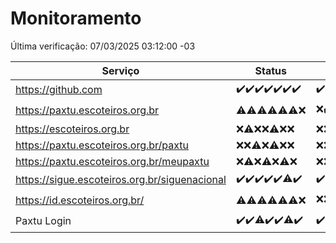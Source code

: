 # Monitoramento

Última verificação: 07/03/2025 03:12:00 -03

|Serviço|Status|Últimas 24h|
|---|---|---|
|https://github.com|<span title="2025-02-28: OK=23">✔️</span><span title="2025-03-01: OK=23">✔️</span><span title="2025-03-02: OK=23">✔️</span><span title="2025-03-03: OK=23">✔️</span><span title="2025-03-04: OK=23">✔️</span><span title="2025-03-05: OK=23">✔️</span><span title="2025-03-06: OK=5">✔️</span>|<span title="06/03/2025 03:12:00 -03 : 200">✔️</span><span title="06/03/2025 04:09:00 -03 : 200">✔️</span><span title="06/03/2025 05:11:00 -03 : 200">✔️</span><span title="06/03/2025 06:09:00 -03 : 200">✔️</span><span title="06/03/2025 07:09:00 -03 : 200">✔️</span><span title="06/03/2025 08:07:00 -03 : 200">✔️</span><span title="06/03/2025 09:16:00 -03 : 200">✔️</span><span title="06/03/2025 10:17:00 -03 : 200">✔️</span><span title="06/03/2025 11:08:00 -03 : 200">✔️</span><span title="06/03/2025 12:09:00 -03 : 200">✔️</span><span title="06/03/2025 13:10:00 -03 : 200">✔️</span><span title="06/03/2025 14:08:00 -03 : 200">✔️</span><span title="06/03/2025 15:12:00 -03 : 200">✔️</span><span title="06/03/2025 16:06:00 -03 : 200">✔️</span><span title="06/03/2025 17:09:00 -03 : 200">✔️</span><span title="06/03/2025 18:08:00 -03 : 200">✔️</span><span title="06/03/2025 19:08:00 -03 : 200">✔️</span><span title="06/03/2025 20:08:00 -03 : 200">✔️</span><span title="06/03/2025 21:42:00 -03 : 200">✔️</span><span title="06/03/2025 23:15:00 -03 : 200">✔️</span><span title="07/03/2025 00:20:00 -03 : 200">✔️</span><span title="07/03/2025 01:11:00 -03 : 200">✔️</span><span title="07/03/2025 02:09:00 -03 : 200">✔️</span><span title="07/03/2025 03:12:00 -03 : 200">✔️</span>|
|https://paxtu.escoteiros.org.br|<span title="2025-02-28: OK=4, Falhas=19">⚠️</span><span title="2025-03-01: OK=3, Falhas=20">⚠️</span><span title="2025-03-02: OK=1, Falhas=22">⚠️</span><span title="2025-03-03: OK=1, Falhas=22">⚠️</span><span title="2025-03-04: OK=3, Falhas=20">⚠️</span><span title="2025-03-05: OK=3, Falhas=20">⚠️</span><span title="2025-03-06: Falhas=5">❌</span>|<span title="06/03/2025 03:12:00 -03 : 403">❌</span><span title="06/03/2025 04:09:00 -03 : 200">✔️</span><span title="06/03/2025 05:11:00 -03 : 403">❌</span><span title="06/03/2025 06:09:00 -03 : 403">❌</span><span title="06/03/2025 07:09:00 -03 : 403">❌</span><span title="06/03/2025 08:07:00 -03 : 403">❌</span><span title="06/03/2025 09:16:00 -03 : 200">✔️</span><span title="06/03/2025 10:17:00 -03 : 403">❌</span><span title="06/03/2025 11:08:00 -03 : 403">❌</span><span title="06/03/2025 12:09:00 -03 : 200">✔️</span><span title="06/03/2025 13:10:00 -03 : 403">❌</span><span title="06/03/2025 14:08:00 -03 : 403">❌</span><span title="06/03/2025 15:12:00 -03 : 403">❌</span><span title="06/03/2025 16:06:00 -03 : 0">❌</span><span title="06/03/2025 17:09:00 -03 : 403">❌</span><span title="06/03/2025 18:08:00 -03 : 403">❌</span><span title="06/03/2025 19:08:00 -03 : 403">❌</span><span title="06/03/2025 20:08:00 -03 : 403">❌</span><span title="06/03/2025 21:42:00 -03 : 403">❌</span><span title="06/03/2025 23:15:00 -03 : 403">❌</span><span title="07/03/2025 00:20:00 -03 : 403">❌</span><span title="07/03/2025 01:11:00 -03 : 200">✔️</span><span title="07/03/2025 02:09:00 -03 : 403">❌</span><span title="07/03/2025 03:12:00 -03 : 403">❌</span>|
|https://escoteiros.org.br|<span title="2025-02-28: Falhas=23">❌</span><span title="2025-03-01: OK=1, Falhas=22">⚠️</span><span title="2025-03-02: Falhas=23">❌</span><span title="2025-03-03: Falhas=23">❌</span><span title="2025-03-04: OK=1, Falhas=22">⚠️</span><span title="2025-03-05: Falhas=23">❌</span><span title="2025-03-06: Falhas=5">❌</span>|<span title="06/03/2025 03:12:00 -03 : 403">❌</span><span title="06/03/2025 04:09:00 -03 : 403">❌</span><span title="06/03/2025 05:11:00 -03 : 403">❌</span><span title="06/03/2025 06:09:00 -03 : 403">❌</span><span title="06/03/2025 07:09:00 -03 : 403">❌</span><span title="06/03/2025 08:07:00 -03 : 403">❌</span><span title="06/03/2025 09:16:00 -03 : 403">❌</span><span title="06/03/2025 10:17:00 -03 : 403">❌</span><span title="06/03/2025 11:08:00 -03 : 403">❌</span><span title="06/03/2025 12:09:00 -03 : 403">❌</span><span title="06/03/2025 13:10:00 -03 : 403">❌</span><span title="06/03/2025 14:08:00 -03 : 403">❌</span><span title="06/03/2025 15:12:00 -03 : 403">❌</span><span title="06/03/2025 16:06:00 -03 : 403">❌</span><span title="06/03/2025 17:09:00 -03 : 403">❌</span><span title="06/03/2025 18:08:00 -03 : 403">❌</span><span title="06/03/2025 19:08:00 -03 : 403">❌</span><span title="06/03/2025 20:08:00 -03 : 403">❌</span><span title="06/03/2025 21:42:00 -03 : 403">❌</span><span title="06/03/2025 23:15:00 -03 : 403">❌</span><span title="07/03/2025 00:20:00 -03 : 403">❌</span><span title="07/03/2025 01:11:00 -03 : 403">❌</span><span title="07/03/2025 02:09:00 -03 : 403">❌</span><span title="07/03/2025 03:12:00 -03 : 403">❌</span>|
|https://paxtu.escoteiros.org.br/paxtu|<span title="2025-02-28: Falhas=23">❌</span><span title="2025-03-01: Falhas=23">❌</span><span title="2025-03-02: OK=1, Falhas=22">⚠️</span><span title="2025-03-03: Falhas=23">❌</span><span title="2025-03-04: OK=1, Falhas=22">⚠️</span><span title="2025-03-05: Falhas=23">❌</span><span title="2025-03-06: Falhas=5">❌</span>|<span title="06/03/2025 03:12:00 -03 : 403">❌</span><span title="06/03/2025 04:09:00 -03 : 403">❌</span><span title="06/03/2025 05:11:00 -03 : 403">❌</span><span title="06/03/2025 06:09:00 -03 : 403">❌</span><span title="06/03/2025 07:09:00 -03 : 403">❌</span><span title="06/03/2025 08:07:00 -03 : 403">❌</span><span title="06/03/2025 09:16:00 -03 : 403">❌</span><span title="06/03/2025 10:17:00 -03 : 403">❌</span><span title="06/03/2025 11:08:00 -03 : 403">❌</span><span title="06/03/2025 12:09:00 -03 : 403">❌</span><span title="06/03/2025 13:10:00 -03 : 403">❌</span><span title="06/03/2025 14:08:00 -03 : 403">❌</span><span title="06/03/2025 15:12:00 -03 : 403">❌</span><span title="06/03/2025 16:06:00 -03 : 403">❌</span><span title="06/03/2025 17:09:00 -03 : 403">❌</span><span title="06/03/2025 18:08:00 -03 : 403">❌</span><span title="06/03/2025 19:08:00 -03 : 403">❌</span><span title="06/03/2025 20:08:00 -03 : 403">❌</span><span title="06/03/2025 21:42:00 -03 : 403">❌</span><span title="06/03/2025 23:15:00 -03 : 403">❌</span><span title="07/03/2025 00:20:00 -03 : 403">❌</span><span title="07/03/2025 01:11:00 -03 : 403">❌</span><span title="07/03/2025 02:09:00 -03 : 403">❌</span><span title="07/03/2025 03:12:00 -03 : 403">❌</span>|
|https://paxtu.escoteiros.org.br/meupaxtu|<span title="2025-02-28: Falhas=23">❌</span><span title="2025-03-01: OK=2, Falhas=21">⚠️</span><span title="2025-03-02: Falhas=23">❌</span><span title="2025-03-03: OK=2, Falhas=21">⚠️</span><span title="2025-03-04: Falhas=23">❌</span><span title="2025-03-05: OK=1, Falhas=22">⚠️</span><span title="2025-03-06: Falhas=5">❌</span>|<span title="06/03/2025 03:12:00 -03 : 403">❌</span><span title="06/03/2025 04:09:00 -03 : 403">❌</span><span title="06/03/2025 05:12:00 -03 : 403">❌</span><span title="06/03/2025 06:09:00 -03 : 403">❌</span><span title="06/03/2025 07:09:00 -03 : 403">❌</span><span title="06/03/2025 08:07:00 -03 : 403">❌</span><span title="06/03/2025 09:16:00 -03 : 403">❌</span><span title="06/03/2025 10:17:00 -03 : 403">❌</span><span title="06/03/2025 11:08:00 -03 : 403">❌</span><span title="06/03/2025 12:09:00 -03 : 403">❌</span><span title="06/03/2025 13:10:00 -03 : 403">❌</span><span title="06/03/2025 14:08:00 -03 : 403">❌</span><span title="06/03/2025 15:12:00 -03 : 403">❌</span><span title="06/03/2025 16:06:00 -03 : 403">❌</span><span title="06/03/2025 17:09:00 -03 : 403">❌</span><span title="06/03/2025 18:08:00 -03 : 403">❌</span><span title="06/03/2025 19:08:00 -03 : 403">❌</span><span title="06/03/2025 20:08:00 -03 : 403">❌</span><span title="06/03/2025 21:42:00 -03 : 403">❌</span><span title="06/03/2025 23:15:00 -03 : 403">❌</span><span title="07/03/2025 00:20:00 -03 : 403">❌</span><span title="07/03/2025 01:11:00 -03 : 403">❌</span><span title="07/03/2025 02:09:00 -03 : 403">❌</span><span title="07/03/2025 03:12:00 -03 : 403">❌</span>|
|https://sigue.escoteiros.org.br/siguenacional|<span title="2025-02-28: OK=23">✔️</span><span title="2025-03-01: OK=23">✔️</span><span title="2025-03-02: OK=23">✔️</span><span title="2025-03-03: OK=23">✔️</span><span title="2025-03-04: OK=23">✔️</span><span title="2025-03-05: OK=22, Falhas=1">⚠️</span><span title="2025-03-06: OK=5">✔️</span>|<span title="06/03/2025 03:12:00 -03 : 200">✔️</span><span title="06/03/2025 04:09:00 -03 : 200">✔️</span><span title="06/03/2025 05:12:00 -03 : 200">✔️</span><span title="06/03/2025 06:09:00 -03 : 200">✔️</span><span title="06/03/2025 07:09:00 -03 : 200">✔️</span><span title="06/03/2025 08:07:00 -03 : 200">✔️</span><span title="06/03/2025 09:16:00 -03 : 200">✔️</span><span title="06/03/2025 10:17:00 -03 : 200">✔️</span><span title="06/03/2025 11:08:00 -03 : 200">✔️</span><span title="06/03/2025 12:09:00 -03 : 200">✔️</span><span title="06/03/2025 13:10:00 -03 : 200">✔️</span><span title="06/03/2025 14:08:00 -03 : 200">✔️</span><span title="06/03/2025 15:12:00 -03 : 200">✔️</span><span title="06/03/2025 16:06:00 -03 : 200">✔️</span><span title="06/03/2025 17:09:00 -03 : 200">✔️</span><span title="06/03/2025 18:08:00 -03 : 200">✔️</span><span title="06/03/2025 19:08:00 -03 : 0">❌</span><span title="06/03/2025 20:08:00 -03 : 200">✔️</span><span title="06/03/2025 21:42:00 -03 : 200">✔️</span><span title="06/03/2025 23:15:00 -03 : 200">✔️</span><span title="07/03/2025 00:20:00 -03 : 200">✔️</span><span title="07/03/2025 01:11:00 -03 : 200">✔️</span><span title="07/03/2025 02:09:00 -03 : 200">✔️</span><span title="07/03/2025 03:12:00 -03 : 200">✔️</span>|
|https://id.escoteiros.org.br/|<span title="2025-02-28: OK=1, Falhas=22">⚠️</span><span title="2025-03-01: OK=2, Falhas=21">⚠️</span><span title="2025-03-02: OK=1, Falhas=22">⚠️</span><span title="2025-03-03: OK=2, Falhas=21">⚠️</span><span title="2025-03-04: OK=2, Falhas=21">⚠️</span><span title="2025-03-05: OK=5, Falhas=18">⚠️</span><span title="2025-03-06: Falhas=5">❌</span>|<span title="06/03/2025 03:12:00 -03 : 403">❌</span><span title="06/03/2025 04:09:00 -03 : 403">❌</span><span title="06/03/2025 05:12:00 -03 : 403">❌</span><span title="06/03/2025 06:09:00 -03 : 403">❌</span><span title="06/03/2025 07:09:00 -03 : 403">❌</span><span title="06/03/2025 08:07:00 -03 : 403">❌</span><span title="06/03/2025 09:16:00 -03 : 403">❌</span><span title="06/03/2025 10:17:00 -03 : 403">❌</span><span title="06/03/2025 11:08:00 -03 : 200">✔️</span><span title="06/03/2025 12:09:00 -03 : 403">❌</span><span title="06/03/2025 13:10:00 -03 : 403">❌</span><span title="06/03/2025 14:08:00 -03 : 200">✔️</span><span title="06/03/2025 15:12:00 -03 : 403">❌</span><span title="06/03/2025 16:06:00 -03 : 403">❌</span><span title="06/03/2025 17:09:00 -03 : 403">❌</span><span title="06/03/2025 18:08:00 -03 : 403">❌</span><span title="06/03/2025 19:08:00 -03 : 403">❌</span><span title="06/03/2025 20:08:00 -03 : 403">❌</span><span title="06/03/2025 21:42:00 -03 : 403">❌</span><span title="06/03/2025 23:15:00 -03 : 403">❌</span><span title="07/03/2025 00:20:00 -03 : 403">❌</span><span title="07/03/2025 01:11:00 -03 : 403">❌</span><span title="07/03/2025 02:09:00 -03 : 403">❌</span><span title="07/03/2025 03:12:00 -03 : 403">❌</span>|
|Paxtu Login|<span title="2025-02-28: OK=23">✔️</span><span title="2025-03-01: OK=23">✔️</span><span title="2025-03-02: OK=22, Falhas=1">⚠️</span><span title="2025-03-03: OK=23">✔️</span><span title="2025-03-04: OK=23">✔️</span><span title="2025-03-05: OK=22, Falhas=1">⚠️</span><span title="2025-03-06: OK=5">✔️</span>|<span title="06/03/2025 03:12:00 -03 : 200">✔️</span><span title="06/03/2025 04:09:00 -03 : 200">✔️</span><span title="06/03/2025 05:12:00 -03 : 200">✔️</span><span title="06/03/2025 06:09:00 -03 : 200">✔️</span><span title="06/03/2025 07:09:00 -03 : 200">✔️</span><span title="06/03/2025 08:07:00 -03 : 200">✔️</span><span title="06/03/2025 09:16:00 -03 : 200">✔️</span><span title="06/03/2025 10:17:00 -03 : 200">✔️</span><span title="06/03/2025 11:08:00 -03 : 200">✔️</span><span title="06/03/2025 12:09:00 -03 : 200">✔️</span><span title="06/03/2025 13:10:00 -03 : 200">✔️</span><span title="06/03/2025 14:08:00 -03 : 200">✔️</span><span title="06/03/2025 15:12:00 -03 : 200">✔️</span><span title="06/03/2025 16:06:00 -03 : 200">✔️</span><span title="06/03/2025 17:09:00 -03 : 200">✔️</span><span title="06/03/2025 18:08:00 -03 : 200">✔️</span><span title="06/03/2025 19:08:00 -03 : 200">✔️</span><span title="06/03/2025 20:08:00 -03 : 200">✔️</span><span title="06/03/2025 21:42:00 -03 : 200">✔️</span><span title="06/03/2025 23:15:00 -03 : 200">✔️</span><span title="07/03/2025 00:20:00 -03 : 200">✔️</span><span title="07/03/2025 01:11:00 -03 : 200">✔️</span><span title="07/03/2025 02:09:00 -03 : 200">✔️</span><span title="07/03/2025 03:12:00 -03 : 200">✔️</span>|
